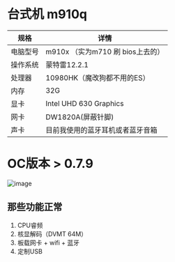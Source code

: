 # 台式机 m910q


| 规格     | 详情                   |
| -------- | ---------------------- |
| 电脑型号 | m910x  （实为m710 刷 bios上去的）     |
| 操作系统 | 蒙特雷12.2.1       |
| 处理器   | 10980HK（魔改狗都不用的ES）               |
| 内存     | 32G                    |
| 显卡     | Intel UHD 630 Graphics |
| 网卡     | DW1820A(屏蔽针脚)                |
| 声卡     | 目前我使用的蓝牙耳机或者蓝牙音箱|

# OC版本 > 0.7.9

![image](https://user-images.githubusercontent.com/18027182/157573414-da000cb3-ee02-4c8f-ac86-46aeabd6167f.png)

## 那些功能正常

1. CPU睿频
2. 核显解码（DVMT 64M）
3. 板载网卡 + wifi + 蓝牙
4. 定制USB
